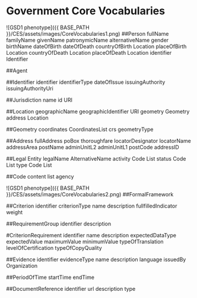 # Government Core Vocabularies


![GSD1 phenotype]({{ BASE_PATH }}/CES/assets/images/CoreVocabularies1.png)
##Person
fullName
familyName
givenName
patronymicName
alternativeName
gender
birthName
dateOfBirth
dateOfDeath
countryOfBirth  Location
placeOfBirth    Location
countryOfDeath  Location
placeOfDeath    Location
identifier   Identifier

##Agent


##Identifier
identifier
identifierType
dateOfIssue
issuingAuthority
issuingAuthorityUri

##Jurisdiction
name
id URI


##Location
geographicName
geographicIdentifier URI
geometry  Geometry
address Location  

##Geometry
coordinates CoordinatesList
crs 
geometryType

##Address
fullAddress
poBox
thoroughfare
locatorDesignator
locatorName
addressArea
postName
adminUnitL2
adminUnitL1
postCode
addressID

##Legal Entity
legalName
AlternativeName
activity Code List
status   Code List
type  Code List

##Code
content
list 
agency


![GSD1 phenotype]({{ BASE_PATH }}/CES/assets/images/CoreVocabularies2.png)
##FormalFramework


##Criterion
identifier
criterionType
name
description
fullfilledIndicator
weight

##RequirementGroup
identifier
description

#CriterionRequirement
identifier
name
description
expectedDataType
expectedValue
maximumValue
minimumValue
typeOfTranslation
levelOfCertification
typeOfCopyQuality

##Evidence
identifier
evidenceType
name
description
language
issuedBy Organization

##PeriodOfTime
startTime
endTime

##DocumentReference
identifier
url
description
type



